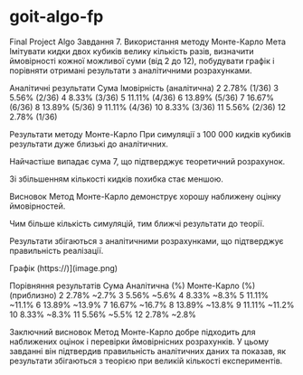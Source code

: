 # goit-algo-fp

Final Project Algo
Завдання 7. Використання методу Монте-Карло
Мета
Імітувати кидки двох кубиків велику кількість разів, визначити ймовірності кожної можливої суми (від 2 до 12), побудувати графік і порівняти отримані результати з аналітичними розрахунками.

Аналітичні результати
Сума Імовірність (аналітична)
2 2.78% (1/36)
3 5.56% (2/36)
4 8.33% (3/36)
5 11.11% (4/36)
6 13.89% (5/36)
7 16.67% (6/36)
8 13.89% (5/36)
9 11.11% (4/36)
10 8.33% (3/36)
11 5.56% (2/36)
12 2.78% (1/36)

Результати методу Монте-Карло
При симуляції з 100 000 кидків кубиків результати дуже близькі до аналітичних.

Найчастіше випадає сума 7, що підтверджує теоретичний розрахунок.

Зі збільшенням кількості кидків похибка стає меншою.

Висновок
Метод Монте-Карло демонструє хорошу наближену оцінку ймовірностей.

Чим більше кількість симуляцій, тим ближчі результати до теорії.

Результати збігаються з аналітичними розрахунками, що підтверджує правильність реалізації.

Графік
(https://)](image.png)

Порівняння результатів
Сума Аналітична (%) Монте-Карло (%) (приблизно)
2 2.78% ~2.7%
3 5.56% ~5.6%
4 8.33% ~8.3%
5 11.11% ~11.1%
6 13.89% ~13.9%
7 16.67% ~16.7%
8 13.89% ~13.8%
9 11.11% ~11.2%
10 8.33% ~8.3%
11 5.56% ~5.5%
12 2.78% ~2.8%

Заключний висновок
Метод Монте-Карло добре підходить для наближених оцінок і перевірки ймовірнісних розрахунків. У цьому завданні він підтвердив правильність аналітичних даних та показав, як результати збігаються з теорією при великій кількості експериментів.
